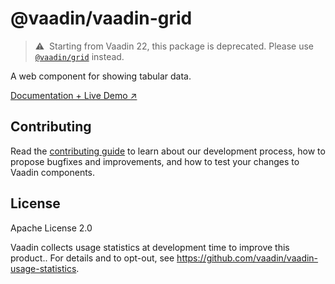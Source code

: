 # @vaadin/vaadin-grid

> ⚠️&nbsp; Starting from Vaadin 22, this package is deprecated.
> Please use [`@vaadin/grid`](https://www.npmjs.com/package/@vaadin/grid) instead.

A web component for showing tabular data.

[Documentation + Live Demo ↗](https://vaadin.com/docs/latest/components/grid)

## Contributing

Read the [contributing guide](https://vaadin.com/docs/latest/contributing/overview) to learn about our development process, how to propose bugfixes and improvements, and how to test your changes to Vaadin components.

## License

Apache License 2.0

Vaadin collects usage statistics at development time to improve this product..
For details and to opt-out, see https://github.com/vaadin/vaadin-usage-statistics.
